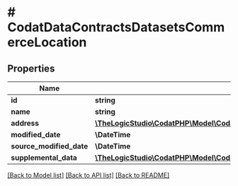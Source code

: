 # # CodatDataContractsDatasetsCommerceLocation

## Properties

Name | Type | Description | Notes
------------ | ------------- | ------------- | -------------
**id** | **string** |  | [optional]
**name** | **string** |  | [optional]
**address** | [**\TheLogicStudio\CodatPHP\Model\CodatDataContractsDatasetsCommerceAddress**](CodatDataContractsDatasetsCommerceAddress.md) |  | [optional]
**modified_date** | **\DateTime** |  | [optional]
**source_modified_date** | **\DateTime** |  | [optional]
**supplemental_data** | [**\TheLogicStudio\CodatPHP\Model\CodatDataContractsDatasetsDataInterfacesSupplementalData**](CodatDataContractsDatasetsDataInterfacesSupplementalData.md) |  | [optional]

[[Back to Model list]](../../README.md#models) [[Back to API list]](../../README.md#endpoints) [[Back to README]](../../README.md)
